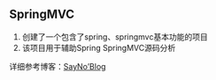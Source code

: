 ## SpringMVC
1. 创建了一个包含了spring、springmvc基本功能的项目
2. 该项目用于辅助Spring SpringMVC源码分析

详细参考博客：[SayNo’Blog](https://www.zhaidehui.com)

